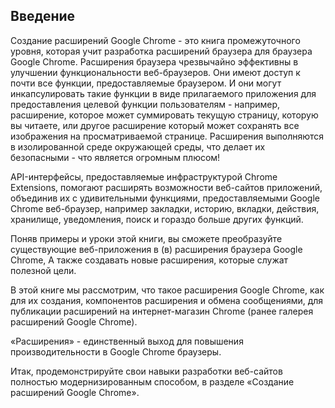 ## Введение

Создание расширений Google Chrome - это книга промежуточного уровня, которая учит разработка расширений браузера для браузера Google Chrome. Расширения браузера чрезвычайно эффективны в улучшении функциональности веб-браузеров. Они имеют доступ к почти все функции, предоставляемые браузером. И они могут инкапсулировать такие функции в виде прилагаемого приложения для предоставления целевой функции пользователям - например, расширение, которое может суммировать текущую страницу, которую вы читаете, или другое расширение который может сохранять все изображения на просматриваемой странице. Расширения выполняются в изолированной среде окружающей среды, что делает их безопасными - что является огромным плюсом!

API-интерфейсы, предоставляемые инфраструктурой Chrome Extensions, помогают расширять возможности веб-сайтов приложений, объединив их с удивительными функциями, предоставляемыми Google Chrome веб-браузер, например закладки, историю, вкладки, действия, хранилище, уведомления, поиск и гораздо больше других функций.

Поняв примеры и уроки этой книги, вы сможете преобразуйте существующие веб-приложения в \(в\) расширения браузера Google Chrome, А также создавать новые расширения, которые служат полезной цели.

В этой книге мы рассмотрим, что такое расширения Google Chrome, как для их создания, компонентов расширения и обмена сообщениями, для публикации расширений на интернет-магазин Chrome \(ранее галерея расширений Google Chrome\).

«Расширения» - единственный выход для повышения производительности в Google Chrome браузеры.

Итак, продемонстрируйте свои навыки разработки веб-сайтов полностью модернизированным способом, в разделе «Создание расширений Google Chrome».

